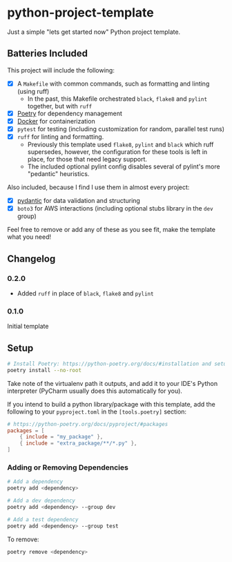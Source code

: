# python-project-template
Just a simple "lets get started now" Python project template.

## Batteries Included
This project will include the following:
- [x] A `Makefile` with common commands, such as formatting and linting (using ruff)
  - In the past, this Makefile orchestrated `black`, `flake8` and `pylint` together, but with `ruff`
- [x] [Poetry](https://python-poetry.org/docs/) for dependency management
- [x] [Docker](https://www.docker.com/) for containerization
- [x] `pytest` for testing (including customization for random, parallel test runs)
- [x] `ruff` for linting and formatting.
  - Previously this template used `flake8`, `pylint` and `black` which ruff supersedes, however, the configuration for these tools is left in place, for those that need legacy support.
  - The included optional pylint config disables several of pylint's more "pedantic" heuristics.

Also included, because I find I use them in almost every project:
- [x] [pydantic](https://pydantic.dev/) for data validation and structuring
- [x] `boto3` for AWS interactions (including optional stubs library in the `dev` group)

Feel free to remove or add any of these as you see fit, make the template what you need!

## Changelog

### 0.2.0
- Added `ruff` in place of `black`, `flake8` and `pylint`

### 0.1.0
Initial template

## Setup
```bash
# Install Poetry: https://python-poetry.org/docs/#installation and setup the environment:
poetry install --no-root
```

Take note of the virtualenv path it outputs, and add it to your IDE's Python interpreter (PyCharm usually does this automatically for you).

If you intend to build a python library/package with this template, add the following to your `pyproject.toml` in the `[tools.poetry]` section:
```toml
# https://python-poetry.org/docs/pyproject/#packages
packages = [
    { include = "my_package" },
    { include = "extra_package/**/*.py" },
]
```

### Adding or Removing Dependencies
```bash
# Add a dependency
poetry add <dependency>

# Add a dev dependency
poetry add <dependency> --group dev

# Add a test dependency
poetry add <dependency> --group test
```

To remove:
```bash
poetry remove <dependency>
```
